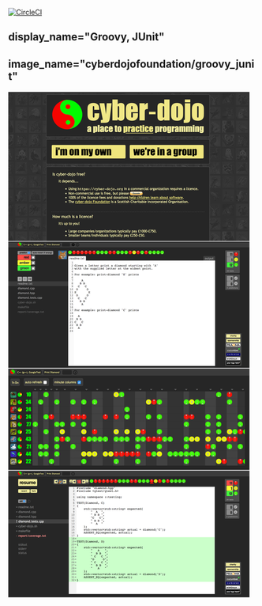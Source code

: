 [![CircleCI](https://circleci.com/gh/cyber-dojo-languages/groovy-junit.svg?style=svg)](https://circleci.com/gh/cyber-dojo-languages/groovy-junit)

## display_name="Groovy, JUnit"
## image_name="cyberdojofoundation/groovy_junit"

![cyber-dojo.org home page](https://github.com/cyber-dojo/cyber-dojo/blob/master/shared/home_page_snapshot.png)